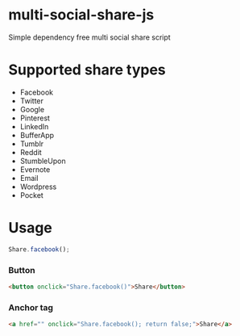 # multi-social-share-js
Simple dependency free multi social share script

# Supported share types
- Facebook
- Twitter
- Google
- Pinterest
- LinkedIn
- BufferApp
- Tumblr
- Reddit
- StumbleUpon
- Evernote
- Email
- Wordpress
- Pocket

# Usage
```javascript
Share.facebook();
```
### Button

```html
<button onclick="Share.facebook()">Share</button>
```

### Anchor tag
```html
<a href="" onclick="Share.facebook(); return false;">Share</a>
```
